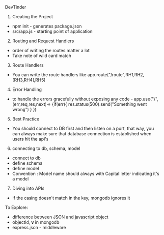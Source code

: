 DevTinder

1. Creating the Project

- npm init - generates package.json
- src/app.js - starting point of application

2. Routing and Request Handlers

- order of writing the routes matter a lot
- Take note of wild card match

3. Route Handlers

- You can write the route handlers like app.route("/route",RH1,RH2,[RH3,RH4],RH5)

4. Error Handling

- to handle the errors gracefully without exposing any code -
  app.use("/",(err,req,res,next)=>
  {if(err){
  res.status(500).send("Something went wrong")
  }
  })

5. Best Practice

- You should connect to DB first and then listen on a port, that way, you can always make sure that database connection is established when users hit the api's

6. connecting to db, schema, model

- connect to db
- define schema
- define model
- Convention : Model name should always with Capital letter indicating it's a model

7. Diving into APIs

- If the casing doesn't match in the key, mongodb ignores it

To Explore:

- difference between JSON and javascript object
- objectId, **v** in mongodb
- express.json - middleware
